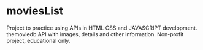 # moviesList
Project to practice using APIs in HTML CSS and JAVASCRIPT development. themoviedb API with images, details and other information. Non-profit project, educational only.
